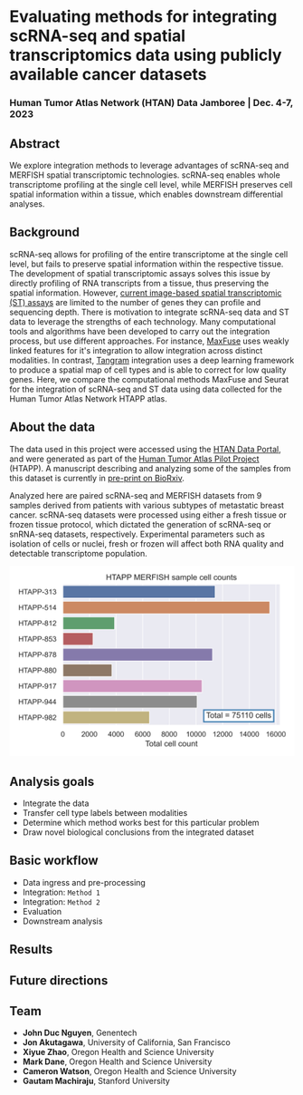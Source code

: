 # Evaluating methods for integrating scRNA-seq and spatial transcriptomics data using publicly available cancer datasets

### Human Tumor Atlas Network (HTAN) Data Jamboree | Dec. 4-7, 2023 

## Abstract

We explore integration methods to leverage advantages of scRNA-seq and MERFISH spatial transcriptomic technologies. scRNA-seq enables whole transcriptome profiling at the single cell level, while MERFISH preserves cell spatial information within a tissue, which enables downstream differential analyses.

## Background

scRNA-seq allows for profiling of the entire transcriptome at the single cell level, but fails to preserve spatial information within the respective tissue. The development of spatial transcriptomic assays solves this issue by directly profiling of RNA transcripts from a tissue, thus preserving the spatial information. However, [current image-based spatial transcriptomic (ST) assays](https://www.nature.com/articles/s41592-022-01409-2) are limited to the number of genes they can profile and sequencing depth. There is motivation to integrate scRNA-seq data and ST data to leverage the strengths of each technology. Many computational tools and algorithms have been developed to carry out the integration process, but use different approaches. For instance, [MaxFuse](https://www.nature.com/articles/s41587-023-01943-0) uses weakly linked features for it's integration to allow integration across distinct modalities. In contrast, [Tangram](https://www.nature.com/articles/s41592-021-01264-7) integration uses a deep learning framework to produce a spatial map of cell types and is able to correct for low quality genes. Here, we compare the computational methods MaxFuse and Seurat for the integration of scRNA-seq and ST data using data collected for the Human Tumor Atlas Network HTAPP atlas. 

## About the data 

The data used in this project were accessed using the [HTAN Data Portal](https://humantumoratlas.org/explore), and were generated as part of the [Human Tumor Atlas Pilot Project](https://humantumoratlas.org/hta1) (HTAPP). A manuscript describing and analyzing some of the samples from this dataset is currently in [pre-print on BioRxiv](https://doi.org/10.1101/2023.03.21.533680).

Analyzed here are paired scRNA-seq and MERFISH datasets from 9 samples derived from patients with various subtypes of metastatic breast cancer. scRNA-seq datasets were processed using either a fresh tissue or frozen tissue protocol, which dictated the generation of scRNA-seq or snRNA-seq datasets, respectively. Experimental parameters such as isolation of cells or nuclei, fresh or frozen will affect both RNA quality and detectable transcriptome population.


![plot](./figures/HTAPP_MERFISH_sample_cellcount_barplot.png)

## Analysis goals 

- Integrate the data 
- Transfer cell type labels between modalities 
- Determine which method works best for this particular problem 
- Draw novel biological conclusions from the integrated dataset 

## Basic workflow 

- Data ingress and pre-processing 
- Integration: `Method 1`
- Integration: `Method 2`
- Evaluation
- Downstream analysis

## Results 

## Future directions 

## Team 

- **John Duc Nguyen**, Genentech 
- **Jon Akutagawa**, University of California, San Francisco
- **Xiyue Zhao**, Oregon Health and Science University
- **Mark Dane**, Oregon Health and Science University
- **Cameron Watson**, Oregon Health and Science University
- **Gautam Machiraju**, Stanford University
